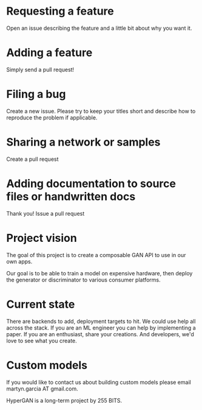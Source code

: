 # Requesting a feature

Open an issue describing the feature and a little bit about why you want it.

# Adding a feature

Simply send a pull request!

# Filing a bug

Create a new issue.  Please try to keep your titles short and describe how to reproduce the problem if applicable.

# Sharing a network or samples

Create a pull request

# Adding documentation to source files or handwritten docs

Thank you!  Issue a pull request

# Project vision

The goal of this project is to create a composable GAN API to use in our own apps.

Our goal is to be able to train a model on expensive hardware, then deploy the generator or discriminator to various consumer platforms.

# Current state

There are backends to add, deployment targets to hit.  We could use help all across the stack.  If you are an ML engineer you can help by implementing a paper.  If you are an enthusiast, share your creations. And developers, we'd love to see what you create.

# Custom models

If you would like to contact us about building custom models please email martyn.garcia AT gmail.com.

HyperGAN is a long-term project by 255 BITS.

